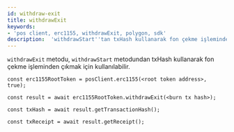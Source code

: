 ```yaml
---
id: withdraw-exit
title: withdrawExit
keywords:
- 'pos client, erc1155, withdrawExit, polygon, sdk'
description:  'withdrawStart''tan txHash kullanarak fon çekme işleminden çıkar.'
---
```


`withdrawExit` metodu, `withdrawStart` metodundan txHash kullanarak fon çekme işleminden çıkmak için kullanılabilir.

```
const erc1155RootToken = posClient.erc1155(<root token address>, true);

const result = await erc1155RootToken.withdrawExit(<burn tx hash>);

const txHash = await result.getTransactionHash();

const txReceipt = await result.getReceipt();

```
